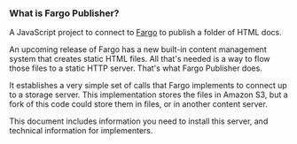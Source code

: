 ### What is Fargo Publisher?

A JavaScript project to connect to <a href="http://fargo.io/">Fargo</a> to publish a folder of HTML docs.

An upcoming release of Fargo has a new built-in content management system that creates static HTML files. All that's needed is a way to flow those files to a static HTTP server. That's what Fargo Publisher does. 

It establishes a very simple set of calls that Fargo implements to connect up to a storage server. This implementation stores the files in Amazon S3, but a fork of this code could store them in files, or in another content server. 

This document includes information you need to install this server, and technical information for implementers.



